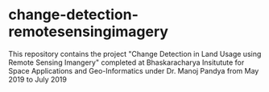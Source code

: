 # change-detection-remotesensingimagery
This repository contains the project "Change Detection in Land Usage using Remote Sensing Imangery" completed at Bhaskaracharya Insitutute for Space Applications and Geo-Informatics under Dr. Manoj Pandya from May 2019 to July 2019
